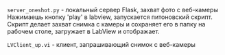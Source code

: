 `server_oneshot.py` - локальный сервер Flask, захват фото с веб-камеры
Нажимаешь кнопку 'play' в labview, запускается питоновский скрипт. Скрипт делает захват снимка с камеры и сохраняет его в папку на рабочем столе, загружает в LabView и отображает.

`LVClient_up.vi` - клиент, запрашивающий снимок с веб-камеры 